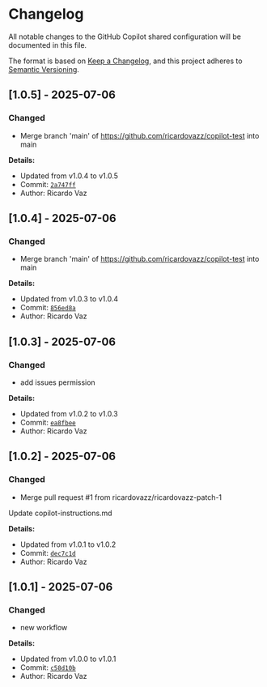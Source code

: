 # Changelog

All notable changes to the GitHub Copilot shared configuration will be documented in this file.

The format is based on [Keep a Changelog](https://keepachangelog.com/en/1.0.0/),
and this project adheres to [Semantic Versioning](https://semver.org/spec/v2.0.0.html).

## [1.0.5] - 2025-07-06

### Changed
- Merge branch 'main' of https://github.com/ricardovazz/copilot-test into main

**Details:**
- Updated from v1.0.4 to v1.0.5
- Commit: [`2a747ff`](https://github.com/ricardovazz/copilot-test/commit/2a747ff6165d3946e08af3a5bb89165c879b4d95)
- Author: Ricardo Vaz


## [1.0.4] - 2025-07-06

### Changed
- Merge branch 'main' of https://github.com/ricardovazz/copilot-test into main

**Details:**
- Updated from v1.0.3 to v1.0.4
- Commit: [`856ed8a`](https://github.com/ricardovazz/copilot-test/commit/856ed8a32ef420cfc91e0d7f5a54cba731dba6de)
- Author: Ricardo Vaz


## [1.0.3] - 2025-07-06

### Changed
- add issues permission

**Details:**
- Updated from v1.0.2 to v1.0.3
- Commit: [`ea8fbee`](https://github.com/ricardovazz/copilot-test/commit/ea8fbeeb0e18a23928bf17f9389deec1cf9bce53)
- Author: Ricardo Vaz


## [1.0.2] - 2025-07-06

### Changed
- Merge pull request #1 from ricardovazz/ricardovazz-patch-1

Update copilot-instructions.md

**Details:**
- Updated from v1.0.1 to v1.0.2
- Commit: [`dec7c1d`](https://github.com/ricardovazz/copilot-test/commit/dec7c1daf0e1ed7bf62d8d47570276d5d2103ba9)
- Author: Ricardo Vaz


## [1.0.1] - 2025-07-06

### Changed
- new workflow

**Details:**
- Updated from v1.0.0 to v1.0.1
- Commit: [`c58d10b`](https://github.com/ricardovazz/copilot-test/commit/c58d10bfe13d70920aad4a35208a6eb1aeeab03f)
- Author: Ricardo Vaz


